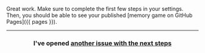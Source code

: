 Great work. Make sure to complete the first few steps in your settings. Then, you should be able to see your published [memory game on GitHub Pages]({{ pages }}).

<hr>
<h3 align="center">I've opened <a href="{{ url }}">another issue with the next steps</a></h3>
